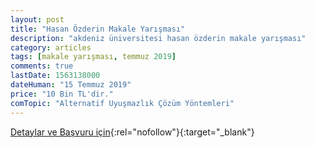 ```yaml
---
layout: post
title: "Hasan Özderin Makale Yarışması"
description: "akdeniz üniversitesi hasan özderin makale yarışması"
category: articles
tags: [makale yarışması, temmuz 2019]
comments: true
lastDate: 1563138000
dateHuman: "15 Temmuz 2019"
price: "10 Bin TL'dir."
comTopic: "Alternatif Uyuşmazlık Çözüm Yöntemleri"
---
```


[Detaylar ve Başvuru için](http://makaleyarismasi.akdeniz.edu.tr/tr?utm_source=edebiyatyarismalari.com&utm_medium=affiliate&utm_campaign=cpc){:rel="nofollow"}{:target="_blank"}